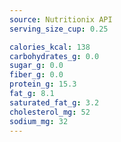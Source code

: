 ```yaml
---
source: Nutritionix API
serving_size_cup: 0.25

calories_kcal: 138
carbohydrates_g: 0.0
sugar_g: 0.0
fiber_g: 0.0
protein_g: 15.3
fat_g: 8.1
saturated_fat_g: 3.2
cholesterol_mg: 52
sodium_mg: 32
---
```


